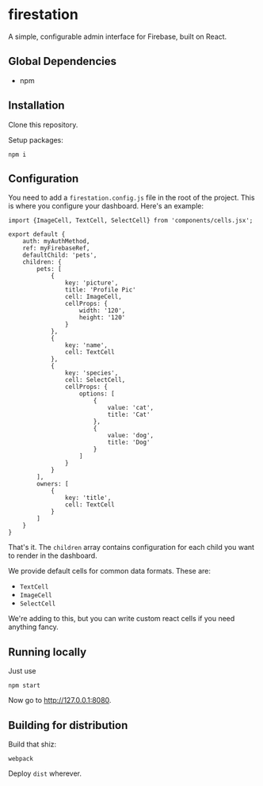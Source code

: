 # firestation
A simple, configurable admin interface for Firebase, built on React.

## Global Dependencies

- npm

## Installation

Clone this repository.

Setup packages:

    npm i


## Configuration

You need to add a `firestation.config.js` file in the root of the project. This is where you configure your dashboard. Here's an example:

    import {ImageCell, TextCell, SelectCell} from 'components/cells.jsx';

    export default {
        auth: myAuthMethod,
        ref: myFirebaseRef,
        defaultChild: 'pets',
        children: {
            pets: [
                {   
                    key: 'picture',
                    title: 'Profile Pic'
                    cell: ImageCell,
                    cellProps: {
                        width: '120',
                        height: '120'
                    }
                },
                { 
                    key: 'name',
                    cell: TextCell
                },
                {
                    key: 'species',
                    cell: SelectCell,
                    cellProps: {
                        options: [
                            {
                                value: 'cat',
                                title: 'Cat'
                            },
                            {
                                value: 'dog',
                                title: 'Dog'
                            }
                        ]
                    }
                }
            ],
            owners: [
                {   
                    key: 'title',
                    cell: TextCell
                }
            ]
        }
    }

That's it. The `children` array contains configuration for each child you want to render in the dashboard.

We provide default cells for common data formats. These are:

- `TextCell`
- `ImageCell`
- `SelectCell`

We're adding to this, but you can write custom react cells if you need anything fancy.

## Running locally

Just use

    npm start

Now go to http://127.0.0.1:8080.

## Building for distribution

Build that shiz:

    webpack

Deploy `dist` wherever.